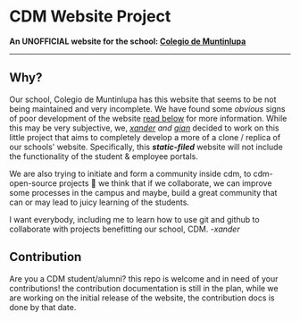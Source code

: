 # CDM Website Project
**An UNOFFICIAL website for the school: [Colegio de Muntinlupa](https://cdm.edu.ph)**

---
## Why?
Our school, Colegio de Muntinlupa has this website that seems to be not being maintained and very incomplete. We have found some *obvious* signs of poor development of the website [read below](#More) for more information. While this may be very subjective, we, *[xander](https://github.com/imxaander) and [gian](https://github.com/GianSalvadora)* decided to work on this little project that aims to completely develop a more of a clone / replica of our schools' website. Specifically, this ***static-filed*** website will not include the functionality of the student & employee portals. 

We are also trying to initiate and form a community inside cdm, to cdm-open-source projects 💙 we think that if we collaborate, we can improve some processes in the campus and maybe, build a great community that can or may lead to juicy learning of the students. 

I want everybody, including me to learn how to use git and github to collaborate with projects benefitting our school, CDM. -*xander*


## Contribution
Are you a CDM student/alumni? this repo is welcome and in need of your contributions! the contribution documentation is still in the plan, while we are working on the initial release of the website, the contribution docs is done by that date.
